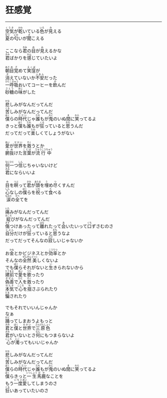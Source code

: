 # 狂感覚
---
<lyric>
<ruby>空気<rt>くうき</rt></ruby>が<ruby>乾<rt>かわ</rt></ruby>いている<ruby>色<rt>いろ</rt></ruby>が<ruby>見<rt>み</rt></ruby>える<br/>
<ruby>夏<rt>なつ</rt></ruby>の<ruby>匂<rt>にお</rt></ruby>いが<ruby>聞<rt>き</rt></ruby>こえる<br/>
<br/>
ここなら<ruby>君<rt>きみ</rt></ruby>の<ruby>目<rt>め</rt></ruby>が<ruby>見<rt>み</rt></ruby>えるかな<br/>
<ruby>君<rt>きみ</rt></ruby>ばかりを<ruby>感<rt>かん</rt></ruby>じていたいよ<br/>
<br/>
<ruby>朝<rt>あさ</rt></ruby><ruby>目覚<rt>めざ</rt></ruby>めて<ruby>笑窪<rt>えくぼ</rt></ruby>が<br/>
<ruby>消<rt>き</rt></ruby>えていないか<ruby>不安<rt>ふあん</rt></ruby>だった<br/>
<ruby>一呼吸<rt>ひとこきゅう</rt></ruby>おいてコーヒーを<ruby>飲<rt>の</rt></ruby>んだ<br/>
<ruby>砂糖<rt>さとう</rt></ruby>の<ruby>味<rt>あじ</rt></ruby>がした<br/>
<br/>
<ruby>悲<rt>かな</rt></ruby>しみがなんだってんだ<br/>
<ruby>苦<rt>くる</rt></ruby>しみがなんだってんだ<br/>
<ruby>僕<rt>ぼく</rt></ruby>らの<ruby>時代<rt>じだい</rt></ruby>じゃ<ruby>誰<rt>だれ</rt></ruby>もが<ruby>鬼<rt>おに</rt></ruby>のいぬ<ruby>間<rt>ま</rt></ruby>に<ruby>笑<rt>わら</rt></ruby>ってるよ<br/>
きっと<ruby>僕<rt>ぼく</rt></ruby>も<ruby>誰<rt>だれ</rt></ruby>もが<ruby>狂<rt>くる</rt></ruby>っていると<ruby>思<rt>おも</rt></ruby>うんだ<br/>
だってだって<ruby>楽<rt>たの</rt></ruby>しくてしょうがない<br/>
<br/>
<ruby>愛<rt>あい</rt></ruby>が<ruby>世界<rt>せかい</rt></ruby>を<ruby>救<rt>すく</rt></ruby>うとか<br/>
<ruby>腑抜<rt>ふぬ</rt></ruby>けた<ruby>言葉<rt>ことば</rt></ruby>が<ruby>流行<rt>りゅうこう</rt></ruby><ruby>中<rt>ちゅう</rt></ruby><br/>
<br/>
<ruby>何一<rt>なにひと</rt></ruby>つ<ruby>信<rt>しん</rt></ruby>じちゃいないけど<br/>
<ruby>君<rt>きみ</rt></ruby>にならいいよ<br/>
<br/>
<ruby>目<rt>め</rt></ruby>を<ruby>瞑<rt>つぶ</rt></ruby>って<ruby>君<rt>きみ</rt></ruby>が<ruby>頭<rt>あたま</rt></ruby>を<ruby>埋<rt>う</rt></ruby>め<ruby>尽<rt>つ</rt></ruby>くすんだ<br/>
<ruby>心<rt>しん</rt></ruby>なしの<ruby>僕<rt>ぼく</rt></ruby>らを<ruby>祝<rt>いわ</rt></ruby>って<ruby>食<rt>た</rt></ruby>べる<br/>
<ruby>涙<rt>なみだ</rt></ruby>の<ruby>全<rt>すべ</rt></ruby>てを<br/>
<br/>
<ruby>痛<rt>いた</rt></ruby>みがなんだってんだ<br/>
<ruby>綻<rt>ほころ</rt></ruby>びがなんだってんだ<br/>
<ruby>傷<rt>きず</rt></ruby>つけあったって<ruby>離<rt>はな</rt></ruby>れたって<ruby>会<rt>あ</rt></ruby>いたいって<ruby>口<rt>くち</rt></ruby>ずさむのさ<br/>
<ruby>自分<rt>じぶん</rt></ruby>だけが<ruby>狂<rt>くる</rt></ruby>っていると<ruby>思<rt>おも</rt></ruby>うなよ<br/>
だってだってそんなの<ruby>寂<rt>さび</rt></ruby>しいじゃないか<br/>
<br/>
お<ruby>金<rt>かね</rt></ruby>とかビジネスとか<ruby>効率<rt>こうりつ</rt></ruby>とか<br/>
そんなの<ruby>全然<rt>ぜんぜん</rt></ruby><ruby>美<rt>うつく</rt></ruby>しくないよ<br/>
でも<ruby>僕<rt>ぼく</rt></ruby>らそれがないと<ruby>生<rt>い</rt></ruby>きられないから<br/>
<ruby>建前<rt>たてまえ</rt></ruby>で<ruby>愛<rt>あい</rt></ruby>を<ruby>歌<rt>うた</rt></ruby>ったり<br/>
<ruby>偽善<rt>ぎぜん</rt></ruby>で<ruby>人<rt>ひと</rt></ruby>を<ruby>救<rt>すく</rt></ruby>ったり<br/>
<ruby>本気<rt>ほんき</rt></ruby>で<ruby>心<rt>こころ</rt></ruby>を<ruby>揺<rt>ゆ</rt></ruby>さぶられたり<br/>
<ruby>騙<rt>だま</rt></ruby>されたり<br/>
<br/>
でもそれでいいんじゃんか<br/>
なぁ<br/>
<ruby>踊<rt>おど</rt></ruby>ってしまおうよもっと<br/>
<ruby>君<rt>きみ</rt></ruby>と<ruby>僕<rt>ぼく</rt></ruby>と<ruby>世界<rt>せかい</rt></ruby>で<ruby>三原色<rt>さんげんしょく</rt></ruby><br/>
<ruby>君<rt>きみ</rt></ruby>がいないとさ<ruby>何<rt>なん</rt></ruby>にもつまらないよ<br/>
<ruby>心<rt>こころ</rt></ruby>が<ruby>濁<rt>にご</rt></ruby>ってもいいじゃんか<br/>
<br/>
<ruby>悲<rt>かな</rt></ruby>しみがなんだってんだ<br/>
<ruby>苦<rt>くる</rt></ruby>しみがなんだってんだ<br/>
<ruby>僕<rt>ぼく</rt></ruby>らの<ruby>時代<rt>じだい</rt></ruby>じゃ<ruby>誰<rt>だれ</rt></ruby>もが<ruby>鬼<rt>おに</rt></ruby>のいぬ<ruby>間<rt>ま</rt></ruby>に<ruby>笑<rt>わら</rt></ruby>ってるよ<br/>
<ruby>僕<rt>ぼく</rt></ruby>らきっと<ruby>一生<rt>いっしょう</rt></ruby><ruby>馬鹿<rt>ばか</rt></ruby>なことを<br/>
もう<ruby>一度<rt>いちど</rt></ruby><ruby>愛<rt>あい</rt></ruby>してしまうのさ<br/>
<ruby>狂<rt>くる</rt></ruby>いあっていたいのさ<br/>
</lyric>
